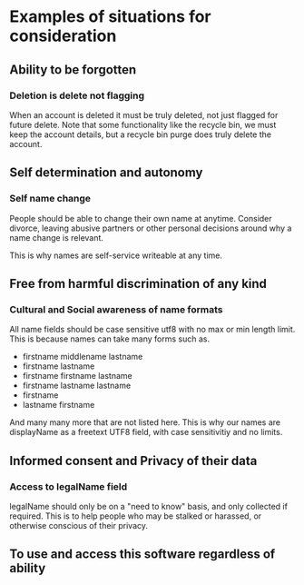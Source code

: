 
# Examples of situations for consideration

## Ability to be forgotten

### Deletion is delete not flagging

When an account is deleted it must be truly deleted, not just flagged for future delete. Note
that some functionality like the recycle bin, we must keep the account details, but a recycle
bin purge does truly delete the account.

## Self determination and autonomy

### Self name change

People should be able to change their own name at anytime. Consider divorce, leaving abusive partners
or other personal decisions around why a name change is relevant.

This is why names are self-service writeable at any time.

## Free from harmful discrimination of any kind

### Cultural and Social awareness of name formats

All name fields should be case sensitive utf8 with no max or min length limit. This is
because names can take many forms such as.

* firstname middlename lastname
* firstname lastname
* firstname firstname lastname
* firstname lastname lastname
* firstname
* lastname firstname

And many many more that are not listed here. This is why our names are displayName as a freetext
UTF8 field, with case sensitivitiy and no limits.

## Informed consent and Privacy of their data

### Access to legalName field

legalName should only be on a "need to know" basis, and only collected if required. This is
to help people who may be stalked or harassed, or otherwise conscious of their privacy.


## To use and access this software regardless of ability



